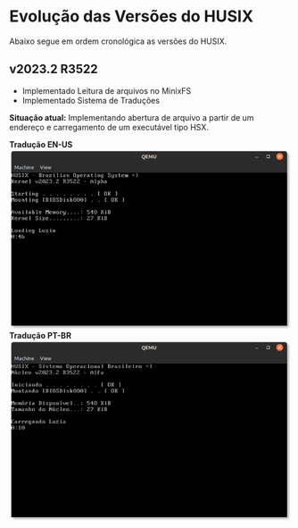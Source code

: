 # Evolução das Versões do HUSIX

Abaixo segue em ordem cronológica as versões do HUSIX.

## v2023.2 R3522

- Implementado Leitura de arquivos no MinixFS
- Implementado Sistema de Traduções


**Situação atual:** Implementando abertura de arquivo a partir de um endereço e carregamento de um executável tipo HSX.

**Tradução EN-US**
![Tradução EN-US](Imagens/v2023.2r3522-enus.png)
**Tradução PT-BR**
![Tradução PT-BR](Imagens/v2023.2r3522-ptbr.png)